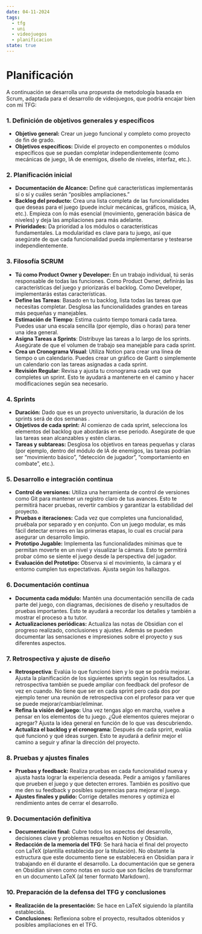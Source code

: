 ```yaml
---
date: 04-11-2024
tags:
  - tfg
  - uni
  - videojuegos
  - planificacion
state: true
---
```

# Planificación

A continuación se desarrolla una propuesta de metodología basada en Scrum, adaptada para el desarrollo de videojuegos, que podría encajar bien con mi TFG:

### 1. **Definición de objetivos generales y específicos**

- **Objetivo general:** Crear un juego funcional y completo como proyecto de fin de grado.
- **Objetivos específicos:** Divide el proyecto en componentes o módulos específicos que se puedan completar independientemente (como mecánicas de juego, IA de enemigos, diseño de niveles, interfaz, etc.).

### 2. **Planificación inicial**

- **Documentación de Alcance:** Define qué características implementarás sí o sí y cuáles serán “posibles ampliaciones.”
- **Backlog del producto:** Crea una lista completa de las funcionalidades que deseas para el juego (puede incluir mecánicas, gráficos, música, IA, etc.). Empieza con lo más esencial (movimiento, generación básica de niveles) y deja las ampliaciones para más adelante.
- **Prioridades:** Da prioridad a los módulos o características fundamentales. La modularidad es clave para tu juego, así que asegúrate de que cada funcionalidad pueda implementarse y testearse independientemente.

### 3. **Filosofía SCRUM**

- **Tú como Product Owner y Developer:** En un trabajo individual, tú serás responsable de todas las funciones. Como Product Owner, definirás las características del juego y priorizarás el backlog. Como Developer, implementarás estas características.
- **Define las Tareas**: Basado en tu backlog, lista todas las tareas que necesitas completar. Desglosa las funcionalidades grandes en tareas más pequeñas y manejables.
- **Estimación de Tiempo**: Estima cuánto tiempo tomará cada tarea. Puedes usar una escala sencilla (por ejemplo, días o horas) para tener una idea general.
- **Asigna Tareas a Sprints**: Distribuye las tareas a lo largo de los sprints. Asegúrate de que el volumen de trabajo sea manejable para cada sprint.
- **Crea un Cronograma Visual**: Utiliza Notion para crear una línea de tiempo o un calendario. Puedes crear un gráfico de Gantt o simplemente un calendario con las tareas asignadas a cada sprint.
- **Revisión Regular**: Revisa y ajusta tu cronograma cada vez que completes un sprint. Esto te ayudará a mantenerte en el camino y hacer modificaciones según sea necesario.

### 4. **Sprints**

- **Duración:** Dado que es un proyecto universitario, la duración de los sprints será de dos semanas .
- **Objetivos de cada sprint:** Al comienzo de cada sprint, selecciona los elementos del backlog que abordarás en ese periodo. Asegúrate de que las tareas sean alcanzables y estén claras.
- **Tareas y subtareas:** Desglosa los objetivos en tareas pequeñas y claras (por ejemplo, dentro del módulo de IA de enemigos, las tareas podrían ser “movimiento básico”, “detección de jugador”, “comportamiento en combate”, etc.).

### 5. **Desarrollo e integración continua**

- **Control de versiones:** Utiliza una herramienta de control de versiones como Git para mantener un registro claro de tus avances. Esto te permitirá hacer pruebas, revertir cambios y garantizar la estabilidad del proyecto.
- **Pruebas e iteraciones:** Cada vez que completes una funcionalidad, pruébala por separado y en conjunto. Con un juego modular, es más fácil detectar errores en las primeras etapas, lo cual es crucial para asegurar un desarrollo limpio.
- **Prototipo Jugable:** Implementa las funcionalidades mínimas que te permitan moverte en un nivel y visualizar la cámara. Esto te permitirá probar cómo se siente el juego desde la perspectiva del jugador.
- **Evaluación del Prototipo:** Observa si el movimiento, la cámara y el entorno cumplen tus expectativas. Ajusta según los hallazgos.

### 6. **Documentación continua**

- **Documenta cada módulo:** Mantén una documentación sencilla de cada parte del juego, con diagramas, decisiones de diseño y resultados de pruebas importantes. Esto te ayudará a recordar los detalles y también a mostrar el proceso a tu tutor.
- **Actualizaciones periódicas:** Actualiza las notas de Obsidian con el progreso realizado, conclusiones y ajustes. Además se pueden documentar las sensaciones e impresiones sobre el proyecto y sus diferentes aspectos.

### 7. **Retrospectiva  y ajuste de diseño**

- **Retrospectiva**: Evalúa lo que funcionó bien y lo que se podría mejorar. Ajusta la planificación de los siguientes sprints según los resultados. La retrospectiva también se puede ampliar con feedback del profesor de vez en cuando. No tiene que ser en cada sprint pero cada dos por ejemplo tener una reunión de retrospectiva con el profesor para ver que se puede mejorar/cambiar/eliminar.
- **Refina la visión del juego:** Una vez tengas algo en marcha, vuelve a pensar en los elementos de tu juego. ¿Qué elementos quieres mejorar o agregar? Ajusta la idea general en función de lo que vas descubriendo.
- **Actualiza el backlog y el cronograma:** Después de cada sprint, evalúa qué funcionó y qué ideas surgen. Esto te ayudará a definir mejor el camino a seguir y afinar la dirección del proyecto.

### 8. **Pruebas y ajustes finales**

- **Pruebas y feedback:** Realiza pruebas en cada funcionalidad nueva y ajusta hasta lograr la experiencia deseada. Pedir a amigos y familiares que prueben el juego y que detecten errores. También es positivo que me den su feedback y posibles sugerencias para mejorar el juego.
- **Ajustes finales y pulido:** Corrige detalles menores y optimiza el rendimiento antes de cerrar el desarrollo.

### 9. **Documentación definitiva**

- **Documentación final:** Cubre todos los aspectos del desarrollo, decisiones clave y problemas resueltos en Notion y Obsidian.
- **Redacción de la memoria del TFG**: Se hará hacia el final del proyecto con LaTeX (plantilla establecida por la titulación). No obstante la estructura que este documento tiene se establecerá en Obsidian para ir trabajando en él durante el desarrollo. La documentación que se genera en Obsidian sirven como notas en sucio que son fáciles de transformar en un documento LaTeX (al tener formato Markdown).

### 10. **Preparación de la defensa del TFG y conclusiones**

- **Realización de la presentación:** Se hace en LaTeX siguiendo la plantilla establecida.
- **Conclusiones:** Reflexiona sobre el proyecto, resultados obtenidos y posibles ampliaciones en el TFG.
